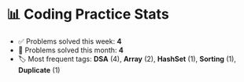# 📊 Coding Practice Stats

- ✅ Problems solved this week: **4**
- 📆 Problems solved this month: **4**
- 🏷️ Most frequent tags: **DSA** (4), **Array** (2), **HashSet** (1), **Sorting** (1), **Duplicate** (1)
